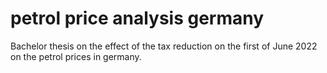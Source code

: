 # petrol price analysis germany
 Bachelor thesis on the effect of the tax reduction on the first of June 2022 on the petrol prices in germany.
